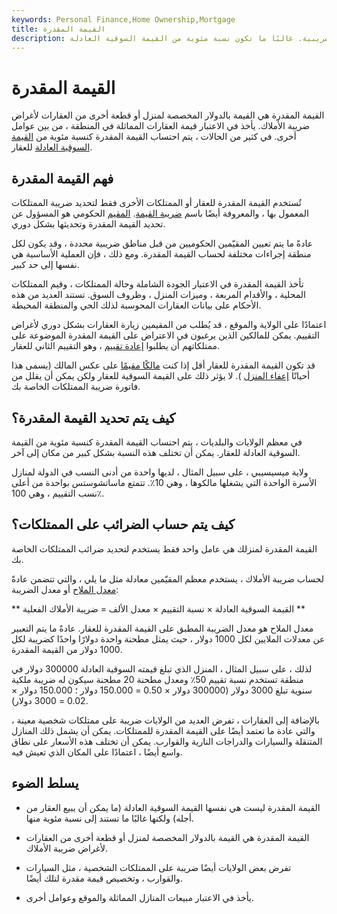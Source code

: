 ```yaml
---
keywords: Personal Finance,Home Ownership,Mortgage
title: القيمة المقدرة
description: القيمة المقدرة هي القيمة بالدولار المخصصة لمنزل أو قطعة أخرى من الممتلكات للأغراض الضريبية. غالبًا ما تكون نسبة مئوية من القيمة السوقية العادلة.
---
```


# القيمة المقدرة
القيمة المقدرة هي القيمة بالدولار المخصصة لمنزل أو قطعة أخرى من العقارات لأغراض ضريبة الأملاك. يأخذ في الاعتبار قيمة العقارات المماثلة في المنطقة ، من بين عوامل أخرى. في كثير من الحالات ، يتم احتساب القيمة المقدرة كنسبة مئوية من [القيمة السوقية العادلة](/fairmarketvalue) للعقار.

## فهم القيمة المقدرة

تُستخدم القيمة المقدرة للعقار أو الممتلكات الأخرى فقط لتحديد ضريبة الممتلكات المعمول بها ، والمعروفة أيضًا باسم [ضريبة القيمة](/advaloremtax). [المقيم](/assessor) الحكومي هو المسؤول عن تحديد القيمة المقدرة وتحديثها بشكل دوري.

عادةً ما يتم تعيين المقيّمين الحكوميين من قبل مناطق ضريبية محددة ، وقد يكون لكل منطقة إجراءات مختلفة لحساب القيمة المقدرة. ومع ذلك ، فإن العملية الأساسية هي نفسها إلى حد كبير.

تأخذ القيمة المقدرة في الاعتبار الجودة الشاملة وحالة الممتلكات ، وقيم الممتلكات المحلية ، والأقدام المربعة ، وميزات المنزل ، وظروف السوق. تستند العديد من هذه الأحكام على بيانات العقارات المحوسبة لذلك الحي والمنطقة المحيطة.

اعتمادًا على الولاية والموقع ، قد يُطلب من المقيمين زيارة العقارات بشكل دوري لأغراض التقييم. يمكن للمالكين الذين يرغبون في الاعتراض على القيمة المقدرة الموضوعة على ممتلكاتهم أن يطلبوا [إعادة تقييم](/reassessment) ، وهو التقييم الثاني للعقار.

قد تكون القيمة المقدرة للعقار أقل إذا كنت [مالكًا مقيمًا](/owner-occupant) على عكس المالك (يسمى هذا أحيانًا [إعفاء المنزل](/homestead-exemption) ). لا يؤثر ذلك على القيمة السوقية للعقار ولكن يمكن أن يقلل من فاتورة ضريبة الممتلكات الخاصة بك.

## كيف يتم تحديد القيمة المقدرة؟

في معظم الولايات والبلديات ، يتم احتساب القيمة المقدرة كنسبة مئوية من القيمة السوقية العادلة للعقار. يمكن أن تختلف هذه النسبة بشكل كبير من مكان إلى آخر.

ولاية ميسيسيبي ، على سبيل المثال ، لديها واحدة من أدنى النسب في الدولة لمنازل الأسرة الواحدة التي يشغلها مالكوها ، وهي 10٪. تتمتع ماساتشوستس بواحدة من أعلى نسب التقييم ، وهي 100٪.

## كيف يتم حساب الضرائب على الممتلكات؟

القيمة المقدرة لمنزلك هي عامل واحد فقط يستخدم لتحديد ضرائب الممتلكات الخاصة بك.

لحساب ضريبة الأملاك ، يستخدم معظم المقيّمين معادلة مثل ما يلي ، والتي تتضمن عادةً [معدل الملاح](/millagerate) أو معدل الضريبة:

** القيمة السوقية العادلة × نسبة التقييم × معدل الألف = ضريبة الأملاك الفعلية **

معدل الملاح هو معدل الضريبة المطبق على القيمة المقدرة للعقار. عادةً ما يتم التعبير عن معدلات الملايين لكل 1000 دولار ، حيث يمثل مطحنة واحدة دولارًا واحدًا كضريبة لكل 1000 دولار من القيمة المقدرة.

لذلك ، على سبيل المثال ، المنزل الذي تبلغ قيمته السوقية العادلة 300000 دولار في منطقة تستخدم نسبة تقييم 50٪ ومعدل مطحنة 20 مطحنة سيكون له ضريبة ملكية سنوية تبلغ 3000 دولار (300000 دولار × 0.50 = 150.000 دولار ؛ 150.000 دولار × 0.02 = 3000 دولار).

بالإضافة إلى العقارات ، تفرض العديد من الولايات ضريبة على ممتلكات شخصية معينة ، والتي عادة ما تعتمد أيضًا على القيمة المقدرة للممتلكات. يمكن أن يشمل ذلك المنازل المتنقلة والسيارات والدراجات النارية والقوارب. يمكن أن تختلف هذه الأسعار على نطاق واسع أيضًا ، اعتمادًا على المكان الذي تعيش فيه.

## يسلط الضوء

- القيمة المقدرة ليست هي نفسها القيمة السوقية العادلة (ما يمكن أن يبيع العقار من أجله) ولكنها غالبًا ما تستند إلى نسبة مئوية منها.

- القيمة المقدرة هي القيمة بالدولار المخصصة لمنزل أو قطعة أخرى من العقارات لأغراض ضريبة الأملاك.

- تفرض بعض الولايات أيضًا ضريبة على الممتلكات الشخصية ، مثل السيارات والقوارب ، وتخصيص قيمة مقدرة لتلك أيضًا.

- يأخذ في الاعتبار مبيعات المنازل المماثلة والموقع وعوامل أخرى.

